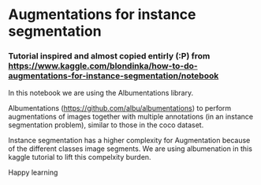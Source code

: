 # Augmentations for instance segmentation
### Tutorial inspired and almost copied entirly (:P) from https://www.kaggle.com/blondinka/how-to-do-augmentations-for-instance-segmentation/notebook


In this notebook we are using the Albumentations library. 


Albumentations (https://github.com/albu/albumentations) to perform augmentations of images together with multiple annotations (in an instance segmentation problem), similar to those in the coco dataset. 

Instance segmentation has a higher complexity for Augmentation because of the different classes image segments. We are using albumenation in this kaggle tutorial to lift this compelxity burden.

Happy learning
